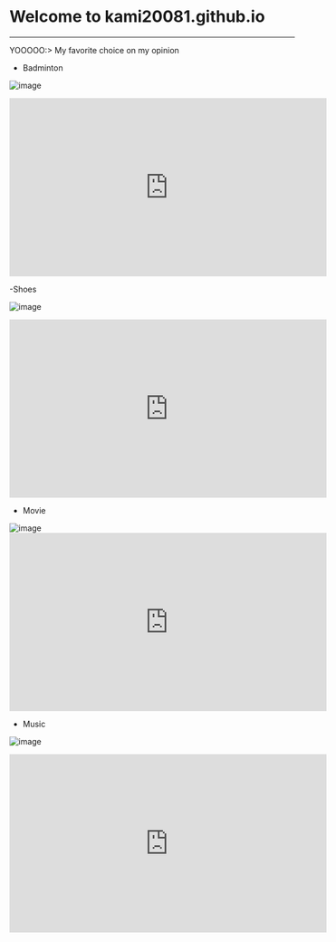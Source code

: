 # Welcome to kami20081.github.io
---
YOOOOO:>
My favorite choice on my opinion

- Badminton

![image](https://user-images.githubusercontent.com/118245569/203474335-c3f2875b-3d80-4aa2-86b8-b0568f51fd15.png)
<iframe width="560" height="315" src="https://www.youtube.com/embed/IbsU6uR_GnA" title="YouTube video player" frameborder="0" allow="accelerometer; autoplay; clipboard-write; encrypted-media; gyroscope; picture-in-picture" allowfullscreen></iframe>

-Shoes

![image](https://user-images.githubusercontent.com/118245569/202170855-ae2aa98b-0105-44ad-a091-7238c384af16.png)

<iframe width="560" height="315" src="https://www.youtube.com/embed/7BkNgB9t9yo" title="YouTube video player" frameborder="0" allow="accelerometer; autoplay; clipboard-write; encrypted-media; gyroscope; picture-in-picture" allowfullscreen></iframe>

- Movie

![image](https://user-images.githubusercontent.com/118245569/202171011-6a5888ed-0002-41cc-b0e6-548192f3a7d7.png)<iframe width="560" height="315" src="https://www.youtube.com/embed/U10ON2aau3g" title="YouTube video player" frameborder="0" allow="accelerometer; autoplay; clipboard-write; encrypted-media; gyroscope; picture-in-picture" allowfullscreen></iframe>

- Music

![image](https://user-images.githubusercontent.com/118245569/203474985-7778c1b6-a7b3-45a3-87e4-672d1bbfa3b9.png)

<iframe width="560" height="315" src="https://www.youtube.com/embed/r97C5pwPl7E" title="YouTube video player" frameborder="0" allow="accelerometer; autoplay; clipboard-write; encrypted-media; gyroscope; picture-in-picture" allowfullscreen></iframe>
